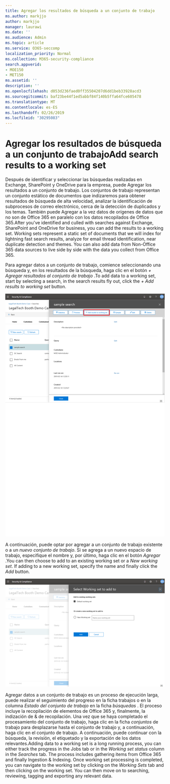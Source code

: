 ```yaml
---
title: Agregar los resultados de búsqueda a un conjunto de trabajo
ms.author: markjjo
author: markjjo
manager: laurawi
ms.date: ''
ms.audience: Admin
ms.topic: article
ms.service: O365-seccomp
localization_priority: Normal
ms.collection: M365-security-compliance
search.appverid:
- MOE150
- MET150
ms.assetid: ''
description: ''
ms.openlocfilehash: d053d236faed0ff35504207d6dd1beb33928acd3
ms.sourcegitcommit: baf23be44f1ed5abbf84f140b5ffa64fce605478
ms.translationtype: MT
ms.contentlocale: es-ES
ms.lasthandoff: 02/26/2019
ms.locfileid: "30295083"
---
```

# <a name="add-search-results-to-a-working-set"></a><span data-ttu-id="32d79-102">Agregar los resultados de búsqueda a un conjunto de trabajo</span><span class="sxs-lookup"><span data-stu-id="32d79-102">Add search results to a working set</span></span>

<span data-ttu-id="32d79-p101">Después de identificar y seleccionar las búsquedas realizadas en Exchange, SharePoint y OneDrive para la empresa, puede Agregar los resultados a un conjunto de trabajo. Los conjuntos de trabajo representan un conjunto estático de documentos que indizaremos para obtener resultados de búsqueda de alta velocidad, analizar la identificación de subprocesos de correo electrónico, cerca de la detección de duplicados y los temas.  También puede Agregar a la vez datos de orígenes de datos que no son de Office 365 en paralelo con los datos recopilados de Office 365.</span><span class="sxs-lookup"><span data-stu-id="32d79-p101">After you've identified and culled with searches against Exchange, SharePoint and OneDrive for business, you can add the results to a working set. Working sets represent a static set of documents that we will index for lightning fast search results, analyze for email thread identification, near duplicate detection and themes.  You can also add data from Non-Office 365 data sources to live side by side with the data you collect from Office 365.</span></span>

<span data-ttu-id="32d79-106">Para agregar datos a un conjunto de trabajo, comience seleccionando una búsqueda y, en los resultados de la búsqueda, haga clic en el botón *+ Agregar resultados al conjunto de trabajo* .</span><span class="sxs-lookup"><span data-stu-id="32d79-106">To add data to a working set, start by selecting a search, in the search results fly out, click the *+ Add results to working set* button.</span></span>

![Adición de datos a un conjunto de trabajo](../media/c1b4fc00-7a15-4587-b9b0-ce594bb02e4d.png)

<span data-ttu-id="32d79-p102">A continuación, puede optar por agregar a un conjunto de trabajo existente o a un *nuevo conjunto de trabajo*.  Si se agrega a un nuevo espacio de trabajo, especifique el nombre y, por último, haga clic en el botón *Agregar* .</span><span class="sxs-lookup"><span data-stu-id="32d79-p102">You can then choose to add to an existing working set or a *New working set*.  If adding to a new working set, specify the name and finally click the *Add* button.</span></span>

![Selección de un conjunto de trabajo](../media/e8c6ab51-da8d-4c39-9b21-26bfdf453fb9.png)

<span data-ttu-id="32d79-p103">Agregar datos a un conjunto de trabajo es un proceso de ejecución larga, puede realizar el seguimiento del progreso en la ficha trabajos o en la columna *Estado del conjunto de trabajo* en la ficha *búsquedas* .  El proceso incluye la recopilación de elementos de Office 365 y, finalmente, la indización de & de recopilación.  Una vez que se haya completado el procesamiento del conjunto de trabajo, haga clic en la ficha *conjuntos* de trabajo para desplazarse hasta el conjunto de trabajo y, a continuación, haga clic en el conjunto de trabajo.  A continuación, puede continuar con la búsqueda, la revisión, el etiquetado y la exportación de los datos relevantes.</span><span class="sxs-lookup"><span data-stu-id="32d79-p103">Adding data to a working set is a long running process, you can either track the progress in the Jobs tab or in the *Working set status* column in the *Searches* tab.  The process includes gathering items from Office 365 and finally Ingestion & Indexing.  Once working set processing is completed, you can navigate to the working set by clicking on the *Working Sets* tab and then clicking on the working set.  You can then move on to searching, reviewing, tagging and exporting any relevant data.</span></span>